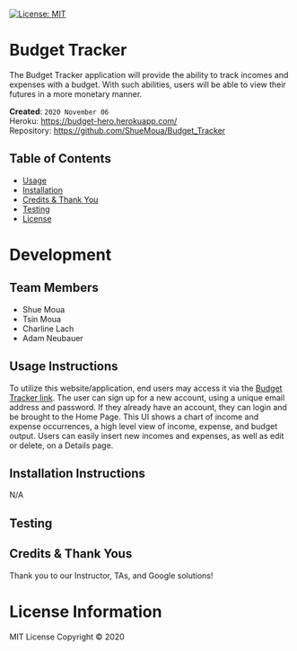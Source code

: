 [![License: MIT](https://img.shields.io/badge/License-MIT-red.svg)](https://opensource.org/licenses/MIT)
# Budget Tracker
The Budget Tracker application will provide the ability to track incomes and expenses with a budget. With such abilities, users will be able to view their futures in a more monetary manner.

**Created**: `2020 November 06`
<br>
Heroku: https://budget-hero.herokuapp.com/
<br>
Repository: https://github.com/ShueMoua/Budget_Tracker

## Table of Contents
* [Usage](#usage)
* [Installation](#installation)
* [Credits & Thank You](#credits)
* [Testing](#testing)
* [License](#license)

# Development
## Team Members
* Shue Moua
* Tsin Moua
* Charline Lach
* Adam Neubauer

## Usage Instructions
To utilize this website/application, end users may access it via the [Budget Tracker link](https://budget-hero.herokuapp.com). The user can sign up for a new account, using a unique email address and password. If they already have an account, they can login and be brought to the Home Page. This UI shows a chart of income and expense occurrences, a high level view of income, expense, and budget output. Users can easily insert new incomes and expenses, as well as edit or delete, on a Details page.
<br>

<!-- Screenshots
![Portfolio About Me](./Images/portfolioScreenshot.png)
<br> -->

<!-- ![Professional Material Screenshot](./Images/proMaterials.png)
<br> -->

<!-- ![Contact Screenshot](./Images/contact.png)
<br> -->

## Installation Instructions
N/A

## Testing


## Credits & Thank Yous
Thank you to our Instructor, TAs, and Google solutions!

# License Information
MIT License
Copyright © 2020
